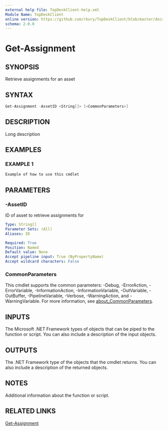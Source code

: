 ```yaml
---
external help file: TopDeskClient-help.xml
Module Name: TopDeskClient
online version: https://github.com/rbury/TopDeskClient/blob/master/docs/Get-Assignemnt.md
schema: 2.0.0
---
```


# Get-Assignment

## SYNOPSIS

Retrieve assignments for an asset

## SYNTAX

``` Powershell
Get-Assignment -AssetID <String[]> [<CommonParameters>]
```

## DESCRIPTION

Long description

## EXAMPLES

### EXAMPLE 1

``` Powershell
Example of how to use this cmdlet
```

## PARAMETERS

### -AssetID

ID of asset to retrieve assignments for

```yaml
Type: String[]
Parameter Sets: (All)
Aliases: ID

Required: True
Position: Named
Default value: None
Accept pipeline input: True (ByPropertyName)
Accept wildcard characters: False
```

### CommonParameters

This cmdlet supports the common parameters: -Debug, -ErrorAction, -ErrorVariable, -InformationAction, -InformationVariable, -OutVariable, -OutBuffer, -PipelineVariable, -Verbose, -WarningAction, and -WarningVariable. For more information, see [about_CommonParameters](http://go.microsoft.com/fwlink/?LinkID=113216).

## INPUTS

The Microsoft .NET Framework types of objects that can be piped to the function or script.
You can also include a description of the input objects.

## OUTPUTS

The .NET Framework type of the objects that the cmdlet returns.
You can also include a description of the returned objects.

## NOTES

Additional information about the function or script.

## RELATED LINKS

[Get-Assignment](https://github.com/rbury/TopDeskClient/blob/master/docs/Get-Assignment.md)
